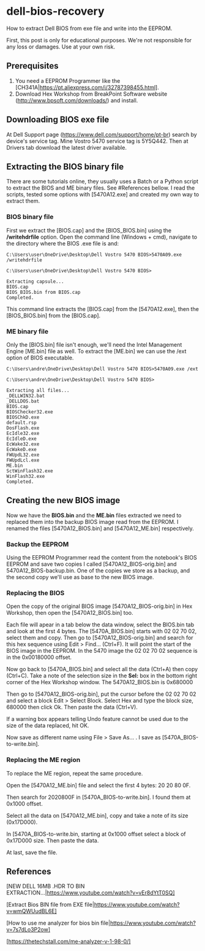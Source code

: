 # dell-bios-recovery
How to extract Dell BIOS from exe file and write into the EEPROM.

First, this post is only for educational purposes. We're not responsible for any loss or damages. Use at your own risk. 

## Prerequisites
1. You need a EEPROM Programmer like the [CH341A|https://pt.aliexpress.com/i/32787398455.html].
2. Download Hex Workshop from BreakPoint Software website (http://www.bpsoft.com/downloads/) and install.

## Downloading BIOS exe file
At Dell Support page (https://www.dell.com/support/home/pt-br) search by device's service tag. Mine Vostro 5470 service tag is 5Y5Q442. Then at Drivers tab download the latest driver available.

## Extracting the BIOS binary file
There are some tutorials online, they usually uses a Batch or a Python script to extract the BIOS and ME binary files. See #References bellow. I read the scripts, tested some options with [5470A12.exe] and created my own way to extract them.

### BIOS binary file
First we extract the [BIOS.cap] and the [BIOS_BIOS.bin] using the **/writehdrfile** option. Open the command line (Windows + cmd), navigate to the directory where the BIOS .exe file is and:

```
C:\Users\user\OneDrive\Desktop\Dell Vostro 5470 BIOS>5470A09.exe /writehdrfile

C:\Users\user\OneDrive\Desktop\Dell Vostro 5470 BIOS>

Extracting capsule...
BIOS.cap
BIOS_BIOS.bin from BIOS.cap
Completed.
```
This command line extracts the [BIOS.cap] from the [5470A12.exe], then the [BIOS_BIOS.bin] from the [BIOS.cap].

### ME binary file
Only the [BIOS.bin] file isn't enough, we'll need the Intel Management Engine [ME.bin] file as well. To extract the [ME.bin] we can use the /ext option of BIOS executable.

```
C:\Users\andre\OneDrive\Desktop\Dell Vostro 5470 BIOS>5470A09.exe /ext

C:\Users\andre\OneDrive\Desktop\Dell Vostro 5470 BIOS>

Extracting all files...
_DELLWIN32.bat
_DELLDOS.bat
BIOS.cap
BIOSChecker32.exe
BIOSChkD.exe
default.rsp
DosFlash.exe
EcIdle32.exe
EcIdleD.exe
EcWake32.exe
EcWakeD.exe
FWUpdL32.exe
FWUpdLcl.exe
ME.bin
SctWinFlash32.exe
WinFlash32.exe
Completed.
```

## Creating the new BIOS image
Now we have the **BIOS.bin** and the **ME.bin** files extracted we need to replaced them into the backup BIOS image read from the EEPROM.
I renamed the files [5470A12_BIOS.bin] and [5470A12_ME.bin] respectively.

### Backup the EEPROM
Using the EEPROM Programmer read the content from the notebook's BIOS EEPROM and save two copies I called [5470A12_BIOS-orig.bin] and 5470A12_BIOS-backup.bin. One of the copies we store as a backup, and the second copy we'll use as base to the new BIOS image.

### Replacing the BIOS
Open the copy of the original BIOS image [5470A12_BIOS-orig.bin] in Hex Workshop, then open the [5470A12_BIOS.bin] too.

Each file will apear in a tab below the data window, select the BIOS.bin tab and look at the first 4 bytes.
The [5470A_BIOS.bin] starts with 02 02 70 02, select them and copy.
Then go to [5470A12_BIOS-orig.bin] and search for this hex sequence using Edit > Find... (Ctrl+F). It will point the start of the BIOS image in the EEPROM. In the 5470 image the 02 02 70 02 sequence is in the 0x00180000 offset.

Now go back to [5470A_BIOS.bin] and select all the data (Ctrl+A) then copy (Ctrl+C).
Take a note of the selection size in the **Sel:** box in the bottom right corner of the Hex Workshop window.
The 5470A12_BIOS.bin is 0x680000

Then go to [5470A12_BIOS-orig.bin], put the cursor before the 02 02 70 02 and select a block Edit > Select Block. Select Hex and type the block size, 680000 then click Ok. Then paste the data (Ctrl+V).

If a warning box appears telling Undo feature cannot be used due to the size of the data replaced, hit OK.

Now save as different name using File > Save As... . I save as [5470A_BIOS-to-write.bin].

### Replacing the ME region
To replace the ME region, repeat the same procedure.

Open the [5470A12_ME.bin] file and select the first 4 bytes: 20 20 80 0F.

Then search for 2020800F in [5470A_BIOS-to-write.bin]. I found them at 0x1000 offset.

Select all the data on [5470A12_ME.bin], copy and take a note of its size (0x17D000).

In [5470A_BIOS-to-write.bin, starting at 0x1000 offset select a block of 0x17D000 size. Then paste the data.

At last, save the file.

## References
[NEW DELL 16MB .HDR TO BIN EXTRACTION...|https://www.youtube.com/watch?v=vEr8dYtT0SQ]

[Extract Bios BIN file from EXE file|https://www.youtube.com/watch?v=wmQWUudBL6E]

[How to use me analyzer for bios bin file|https://www.youtube.com/watch?v=7s7dLo3P2ow]

[https://thetechstall.com/me-analyzer-v-1-98-0/]
